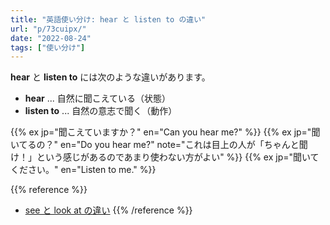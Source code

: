 ```yaml
---
title: "英語使い分け: hear と listen to の違い"
url: "p/73cuipx/"
date: "2022-08-24"
tags: ["使い分け"]
---
```


__hear__ と __listen to__ には次のような違いがあります。

- __hear__ ... 自然に聞こえている（状態）
- __listen to__ ... 自然の意志で聞く（動作）

{{% ex jp="聞こえていますか？" en="Can you hear me?" %}}
{{% ex jp="聞いてるの？" en="Do you hear me?" note="これは目上の人が「ちゃんと聞け！」という感じがあるのであまり使わない方がよい" %}}
{{% ex jp="聞いてください。" en="Listen to me." %}}

{{% reference %}}
- [see と look at の違い](/p/fg7o34g/)
{{% /reference %}}

